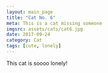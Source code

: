 ```yaml
---
layout: main_page
title: "Cat No. 6"
meta: This is a cat missing someone
imgsrc: assets/cats/cat6.jpg
date: 2017-09-24
category: Cat
tags: [cute, lonely]
---
```


This cat is soooo lonely!